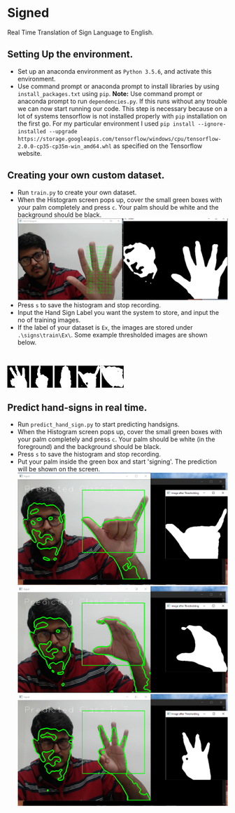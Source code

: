 # Signed
Real Time Translation of Sign Language to English.


## Setting Up the environment.
* Set up an anaconda environment as `Python 3.5.6`, and activate this environment.
* Use command prompt or anaconda prompt to install libraries by using `install_packages.txt` using `pip`.
**Note:** Use command prompt or anaconda prompt to run `dependencies.py`. If this runs without any trouble we can now start running our code. This step is necessary because on a lot of systems tensorflow is not installed properly with `pip` installation on the first go. For my particular environment I used ```pip install --ignore-installed --upgrade https://storage.googleapis.com/tensorflow/windows/cpu/tensorflow-2.0.0-cp35-cp35m-win_amd64.whl``` as specified on the Tensorflow website.

## Creating your own custom dataset. 
* Run `train.py` to create your own dataset. 
* When the Histogram screen pops up, cover the small green boxes with your palm completely and press `c`. Your palm should be white and the background should be black.
![Histogram](https://github.com/chatsagnik/Signed/blob/master/Histogram.PNG)
* Press `s` to save the histogram and stop recording.
* Input the Hand Sign Label you want the system to store, and input the no of training images. 
* If the label of your dataset is `Ex`, the images are stored under `.\signs\train\Ex\`. Some example thresholded images are shown below.
<br>

![Sign A](https://github.com/chatsagnik/Signed/blob/master/1.jpg) ![Sign B](https://github.com/chatsagnik/Signed/blob/master/12.jpg) 
![Sign C](https://github.com/chatsagnik/Signed/blob/master/3.jpg) ![Sign D](https://github.com/chatsagnik/Signed/blob/master/36.jpg) 
![Sign E](https://github.com/chatsagnik/Signed/blob/master/82.jpg)

## Predict hand-signs in real time.
* Run `predict_hand_sign.py` to start predicting handsigns.
* When the Histogram screen pops up, cover the small green boxes with your palm completely and press `c`. Your palm should be white (in the foreground) and the background should be black.
* Press `s` to save the histogram and stop recording.
* Put your palm inside the green box and start 'signing'. The prediction will be shown on the screen.
![Predicted Y](https://github.com/chatsagnik/Signed/blob/master/Predicted_Y.PNG)
![Predicted C](https://github.com/chatsagnik/Signed/blob/master/Predicted_C.PNG)
![Predicted F](https://github.com/chatsagnik/Signed/blob/master/Predicted_F.PNG)
